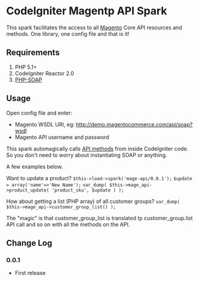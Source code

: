 # CodeIgniter Magentp API Spark

This spark facilitates the access to all [Magento](http://www.magentocommerce.com/) Core API resources and methods.
One library, one config file and that is it!

## Requirements

1. PHP 5.1+
2. CodeIgniter Reactor 2.0
3. [PHP-SOAP](http://www.php.net/soap)

## Usage

Open config file and enter:
- Magento WSDL URI, eg: http://demo.magentocommerce.com/api/soap?wsdl
- Magento API username and password

This spark automagically calls [API methods](http://www.magentocommerce.com/support/magento_core_api) from inside CodeIgniter code.
So you don't need to worry about instantiating SOAP or anything.

A few examples below.

Want to update a product?
`$this->load->spark('mage-api/0.0.1');`
`$update = array('name'=>'New Name');`
`var_dump( $this->mage_api->product_update( 'product_sku', $update ) );`

How about getting a list (PHP array) of all customer groups?
`var_dump( $this->mage_api->customer_group_list() );`

The "magic" is that customer_group_list is translated tp customer_group.list API call and so on with all the methods on the API.

## Change Log

### 0.0.1

* First release